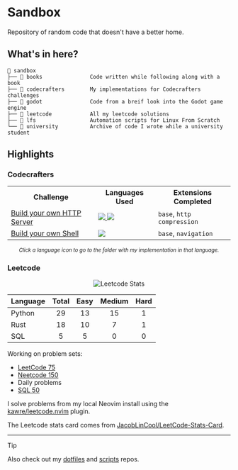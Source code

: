 # Sandbox

Repository of random code that doesn't have a better home.

## What's in here?
```
📂 sandbox
├── 📂 books               Code written while following along with a book
├── 📂 codecrafters        My implementations for Codecrafters challenges
├── 📂 godot               Code from a breif look into the Godot game engine
├── 📂 leetcode            All my leetcode solutions
├── 📂 lfs                 Automation scripts for Linux From Scratch
└── 📂 university          Archive of code I wrote while a university student
```

## Highlights
### Codecrafters

<div align="center">

<table>
  <tr>
    <th>Challenge</th>
    <th>Languages Used</th>
    <th>Extensions Completed</th>
  </tr>
  
  <tr>
    <td><a href="https://app.codecrafters.io/courses/http-server">Build your own HTTP Server</a></td>
    <td>
      <a href="codecrafters/http/rust/">
        <img src="https://img.shields.io/badge/rust-D34516?style=for-the-badge&logo=rust&logoColor=white">
      </a>
      <a href="codecrafters/http/python/">
        <img src="https://img.shields.io/badge/python-306998?style=for-the-badge&logo=python&logoColor=white">
      </a>
    </td>
    <td>
      <code>base</code>, 
      <code>http compression</code>
    </td>
  </tr>

  <tr>
    <td><a href="https://app.codecrafters.io/courses/shell">Build your own Shell</a></td>
    <td>
      <a href="codecrafters/shell/rust/">
        <img src="https://img.shields.io/badge/rust-D34516?style=for-the-badge&logo=rust&logoColor=white">
      </a>
    </td>
    <td>
      <code>base</code>, 
      <code>navigation</code>
    </td>
  </tr>
</table>

<sub><i>Click a language icon to go to the folder with my implementation in that language.</i></sub>

</div>

### Leetcode

<div align="center">

![Leetcode Stats](https://leetcard.jacoblin.cool/Snxwman?ext=activity&theme=dark&font=Sora)

| Language | Total | Easy | Medium | Hard |
| -------- | :---: | :--: | :----: | :--: |
| Python   | 29    | 13   | 15     | 1    |
| Rust     | 18    | 10   | 7      | 1    |
| SQL      | 5     | 5    | 0      | 0    |

</div>

Working on problem sets:
- [LeetCode 75](https://leetcode.com/studyplan/leetcode-75/)
- [Neetcode 150](https://neetcode.io/roadmap)
- Daily problems
- [SQL 50](https://leetcode.com/studyplan/top-sql-50)

I solve problems from my local Neovim install using the [kawre/leetcode.nvim](https://github.com/kawre/leetcode.nvim) plugin.

The Leetcode stats card comes from [JacobLinCool/LeetCode-Stats-Card](https://github.com/JacobLinCool/LeetCode-Stats-Card).

---

> [!TIP]
> Also check out my [dotfiles](https://github.com/Snxwman/dotfiles) and [scripts](https://github.com/Snxwman/scripts) repos.

